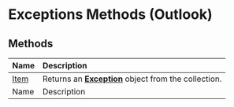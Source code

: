 
# Exceptions Methods (Outlook)

## Methods



|**Name**|**Description**|
|:-----|:-----|
| [Item](c9d71000-8a83-299d-7607-ba35061eb120.md)|Returns an  **[Exception](010552b0-9ba6-c81b-1e3a-fd6a681e5163.md)** object from the collection.|
|Name|Description|
